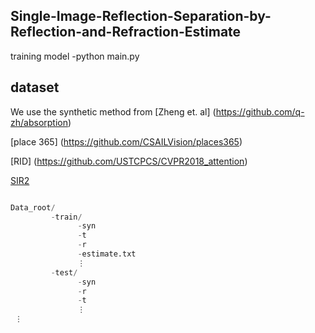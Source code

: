 ## Single-Image-Reflection-Separation-by-Reflection-and-Refraction-Estimate

 training model -python main.py

 
## dataset 
We use the synthetic method from [Zheng et. al] (https://github.com/q-zh/absorption)

[place 365] (https://github.com/CSAILVision/places365)

[RID] (https://github.com/USTCPCS/CVPR2018_attention)

[SIR2](https://www.dropbox.com/scl/fi/qgg1whla1jb3a9cgis18l/SIR2.zip?rlkey=kmhrc2uk63be2s9hzr43gc3hm&e=1&st=cfsh8sol&dl=0)

```python

Data_root/
         -train/
               -syn
               -t
               -r
               -estimate.txt
               ⋮
         -test/
               -syn
               -r
               -t
               ⋮
 ⋮

```
